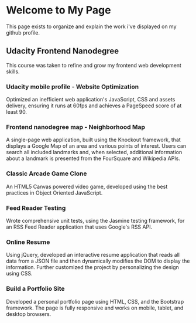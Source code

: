 # Welcome to My Page

This page exists to organize and explain the work i've displayed on my github profile.  

## Udacity Frontend Nanodegree

This course was taken to refine and grow my frontend web development skills. 

### Udacity mobile profile - Website Optimization

Optimized an inefficient web application's JavaScript, CSS and assets delivery, ensuring it runs at 60fps and achieves a PageSpeed score of at least 90.

### Frontend nanodegree map - Neighborhood Map 

A single-page web application, built using the Knockout framework, that displays a Google Map of an area and various points of interest. Users can search all included landmarks and, when selected, additional information about a landmark is presented from the FourSquare and Wikipedia APIs.

### Classic Arcade Game Clone

An HTML5 Canvas powered video game, developed using the best practices in Object Oriented JavaScript.

### Feed Reader Testing

Wrote comprehensive unit tests, using the Jasmine testing framework, for an RSS Feed Reader application that uses Google's RSS API.

### Online Resume

Using jQuery, developed an interactive resume application that reads all data from a JSON file and then dynamically modifies the DOM to display the information. Further customized the project by personalizing the design using CSS.

### Build a Portfolio Site

Developed a personal portfolio page using HTML, CSS, and the Bootstrap framework. The page is fully responsive and works on mobile, tablet, and desktop browsers.
